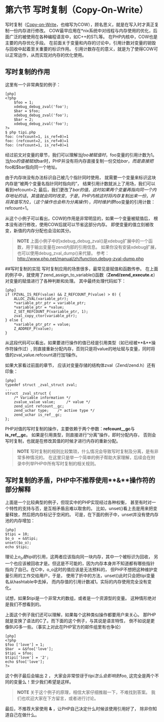 # 第六节 写时复制（Copy-On-Write）

写时复制（[Copy-on-Write](http://en.wikipedia.org/wiki/Copy-on-write)，也缩写为COW），顾名思义，就是在写入时才真正复制一份内存进行修改。
COW最早应用在*nix系统中对线程与内存使用的优化，后面广泛的被使用在各种编程语言中，如C++的STL等。
在PHP内核中，COW也是主要的内存优化手段。
在前面关于变量和内存的讨论中，引用计数对变量的销毁与回收中起着至关重要的标识作用。
引用计数存在的意义，就是为了使得COW可以正常运作，从而实现对内存的优化使用。

## 写时复制的作用
这里有一个非常典型的例子：
	
	[php]
	<?php
		$foo = 1;
		xdebug_debug_zval('foo');
		$bar = $foo;
		xdebug_debug_zval('foo');
		$bar = 2;
 		xdebug_debug_zval('foo');	
	?>
	$ php tipi.php 
	foo: (refcount=1, is_ref=0)=1
	foo: (refcount=2, is_ref=0)=1
	foo: (refcount=1, is_ref=0)=1
经过前文对变量的章节，我们可以理解当$foo被赋值时，$foo变量的引用计数为1。
当$foo的值被赋给$bar时，PHP并没有将内存直接复制一份交给$bar，
而是直接把$foo和$bar指向同一个地址。

由于内存块没有办法标识自己被几个指针同时使用，
就需要一个变量来标识这块内存是“被两个变量名指针同时指向的”，
结果引用计数就派上了用场，我们可以看到refcount=2;
最后，我们更改了$bar的值，这时如果两个变量再指向同一个内存地址的话，
其值就会同时改变，于是，PHP内核这时将内存复制出来一份，并将其值写为2
，（这个操作也会称为分离操作），
同时维护原$foo变量的引用计数：refcount=1。

从这个小例子可以看出，COW的作用是非常明显的，如果一个变量被赋值后，
根本没有进行修改，使用COW后就可以节省这部分内存。
即使变量的值立刻被改变，新值的内存分配也会洽如其分。

>**NOTE**
>上面小例子中的xdebug_debug_zval()是xdebug扩展中的一个函数，用于输出变量在zend内部的引用信息。
>如果你没有安装xdebug扩展，也可以使用debug_zval_dump()来代替。
>参考：http://www.php.net/manual/zh/function.debug-zval-dump.php

##写时复制的实现
写时复制应用的场景很多，最常见是赋值和函数传参。
在上面的例子中，就使用了zend_assign_to_variable()函数（**Zend/zend_execute.c**）
对变量的赋值进行了各种判断和处理。
其中最终处理代码如下：

	[php]
    if (PZVAL_IS_REF(value) && Z_REFCOUNT_P(value) > 0) {
        ALLOC_ZVAL(variable_ptr);
        *variable_ptr_ptr = variable_ptr;
        *variable_ptr = *value;
        Z_SET_REFCOUNT_P(variable_ptr, 1);
        zval_copy_ctor(variable_ptr);
    } else {
        *variable_ptr_ptr = value;
        Z_ADDREF_P(value);
    }

从这段代码可以看出，如果要进行操作的值已经是引用类型（如已经被**&**操作符操作过）,
则直接重新分配内存，否则只是将value的地址赋与变量，同时将值的zval_value.refcount进行加1操作。

如果大家看过前面的章节，
应该对变量存储的结构体zval（Zend/zend.h）还有印象：

	[php]
	typedef struct _zval_struct zval;
	...
	struct _zval_struct {
		/* Variable information */
		zvalue_value value;     /* value */
		zend_uint refcount__gc;
		zend_uchar type;    /* active type */
		zend_uchar is_ref__gc;
	};

PHP对值的写时复制的操作，主要依赖于两个参数：**refcount__gc**与**is_ref__gc**。
如果是引用类型，则直接进行“分离”操作，即时分配内存，
否则会写时复制，也就是在修改其值的时候才进行内存的重新分配。

>**NOTE**
>写时复制的规则比较繁琐，什么情况会导致写时复制及分离，是有非常多种情况的。
>在这里只是举一个简单的例子帮助大家理解，后续会在附录中列举PHP中所有写时复制的相关规则。

## 写时复制的矛盾，PHP中不推荐使用**&**操作符的部分解释
上面是一个比较典型的例子，但现实中的PHP实现经过各种权衡，
甚至有时对一个特性的支持与否，是互相矛盾且难以取舍的。
比如，unset()看上去是用来把变量释放，然后把内存标记于空闲的。
可是，在下面的例子中，unset并没有使内存池的内存增加：

	[php]
	$tipi = 10;
	$o_o  = &$tipi;
	unset($o_o);
	echo $tipi;

理论上$o_o是$tipi的引用，这两者应该指向同一块内存，其中一个被标识为回收，
另一个也应该被回收才是。但这是不可能的，因为内存本身并不知道都有哪些指针
指向了自已。在C中，o_o这时的值应该是无法预料的，
但PHP不想把这种维护变量引用的工作交给用户，于是，
使用了折中的方法，unset()此时只会把tipi变量名从hashtable中去掉，
而内存值的引用计数减1。实际的内存使用完全没有变化。

试想，如果$tipi是一个非常大的数组，或者是一个资源型的变量。
这种情形绝对是我们不想看到的。

上面这个例子我们还可以理解，如果每个这种类似操作都要用户来关心。
那PHP就是变换了语法的C了。而下面的这个例子，与其说是语言特性，
倒不如说是更像BUG多一些。（事实上对此在PHP官方的邮件组里有也争论）

	[php]
	<?php
	$foo ['love'] = 1;
	$bar  = &$foo['love'];
	$tipi = $foo;
	$tipi['love'] = '2';
	echo $foo['love'];
	?>
	
这个例子最后会输出 2 ， 大家会非常惊讶于$tipi怎么会影响到$foo, 
这完全是两个不同的变量么！至少我们希望是这样。

>**NOTE**
>关于这个例子的原理，相信大家仔细推敲一下，不难找到答案。
>我们也欢迎大家在下方留言，或者进行讨论。

最后，不推荐大家使用 **&** ，让PHP自己决定什么时候该使用引用好了，
除非你知道自己在做什么。








